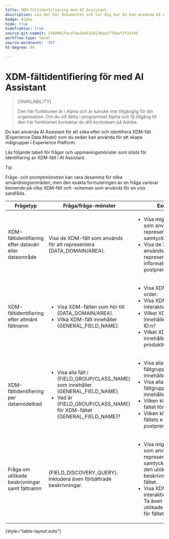 ```yaml
---
title: XDM-fältidentifiering med AI Assistant
description: Läs det här dokumentet och lär dig hur du kan använda AI Assistant för identifiering av XDM-fält (Experience Data Model).
badge: Alpha
hide: true
hidefromtoc: true
source-git-commit: 2348001facd7ae3a95254130ae377b4ef3f2a749
workflow-type: tm+mt
source-wordcount: '357'
ht-degree: 0%

---
```


# XDM-fältidentifiering för med AI Assistant

>[!AVAILABILITY]
>
>Den här funktionen är i Alpha och är kanske inte tillgänglig för din organisation. Om du vill delta i programmet Alpha och få tillgång till den här funktionen kontaktar du ditt kontoteam på Adobe.

Du kan använda AI Assistant för att söka efter och identifiera XDM-fält (Experience Data Model) som du sedan kan använda för att skapa målgrupper i Experience Platform.

Läs följande tabell för frågor och uppmaningsmönster som stöds för identifiering av XDM-fält i AI Assistant.

>[!TIP]
>
>Fråge- och promptmönstren kan vara desamma för olika användningsområden, men den exakta formuleringen av en fråga varierar beroende på vilka XDM-fält och -scheman som används för en viss sandlåda.

| Frågetyp | Fråga/fråga-mönster | Exempel |
| --- | --- | --- |
| XDM-fältidentifiering efter datavän eller dataområde | Visa de XDM-fält som används för att representera {DATA_DOMAIN/AREA}. | <ul><li>Visa mig de XDM-fält som används för att representera data om samtycke.</li><li>Visa de XDM-fält som används för att representera information om e-postprenumerationer.</li></ul> |
| XDM-fältidentifiering efter allmänt fältnamn | <ul><li>Visa XDM-fälten som hör till {DATA_DOMAIN/AREA}.</li><li>Vilka XDM-fält innehåller {GENERAL_FIELD_NAME}.</li></ul> | <ul><li>Visa XDM-fälten för order.</li><li>Visa XDM-fälten för interaktionsinformation.</li><li>Vilket XDM-fält innehåller besökar-ID:n?</li><li>Vilket XDM-fält innehåller produktkategorier?</li></ul> |
| XDM-fältidentifiering per datamodellrad | <ul><li>Visa alla fält i {FIELD_GROUP/CLASS_NAME} som innehåller {GENERAL_FIELD_NAME}.</li><li>Vad är {FIELD_GROUP/CLASS_NAME} för XDM-fältet {GENERAL_FIELD_NAME}?</li></ul> | <ul><li>Visa alla fält i fältgruppen som innehåller produktdata.</li><li>Visa alla fält i fältgruppen som innehåller analysdata.</li><li>Vilken klass har XDM-fältet förnamn?</li><li>Vilken klass har XDM-fältets e-postprenumerationer?</li></ul> |
| Fråga om utökade beskrivningar samt fältnamn | {FIELD_DISCOVERY_QUERY}. Inkludera även förbättrade beskrivningar. | <ul><li>Visa mig de XDM-fält som används för att representera data om samtycke. Ta även med den utökade beskrivningen för fältet.</li><li>Visa XDM-fälten för interaktionsinformation. Ta även med den utökade beskrivningen för fältet.</li></ul> |

{style="table-layout:auto"}